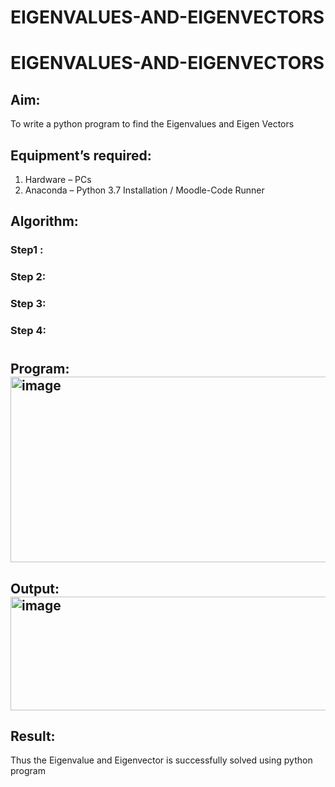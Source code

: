 # EIGENVALUES-AND-EIGENVECTORS
# EIGENVALUES-AND-EIGENVECTORS
## Aim:
To write a python program to find the Eigenvalues and Eigen Vectors
## Equipment’s required:
1. 	Hardware – PCs
2. 	Anaconda – Python 3.7 Installation / Moodle-Code Runner
## Algorithm:
### Step1 : 
### Step 2: 
### Step 3: 
### Step 4: 

#
## Program:<img width="695" height="297" alt="image" src="https://github.com/user-attachments/assets/0aed61dd-bfdf-40ed-95ef-a18dc0764a4a" />


## Output:<img width="1327" height="182" alt="image" src="https://github.com/user-attachments/assets/8afe01f7-94f0-482a-89f3-099743d586f0" />

## Result:
Thus the Eigenvalue and Eigenvector is successfully solved using python program
